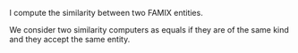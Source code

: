 I compute the similarity between two FAMIX entities.

We consider two similarity computers as equals if they are of the same kind and they accept the same entity.